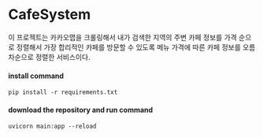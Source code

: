 # CafeSystem
이 프로젝트는 카카오맵을 크롤링해서 내가 검색한 지역의 주변 카페 정보를 가격 순으로 정렬해서 가장 합리적인 카페를 방문할 수 있도록 메뉴 가격에 따른 카페 정보를 오름차순으로 정렬한 서비스이다.

#### install command
```shell
pip install -r requirements.txt
```
#### download the repository and run command
```shell
uvicorn main:app --reload 
```